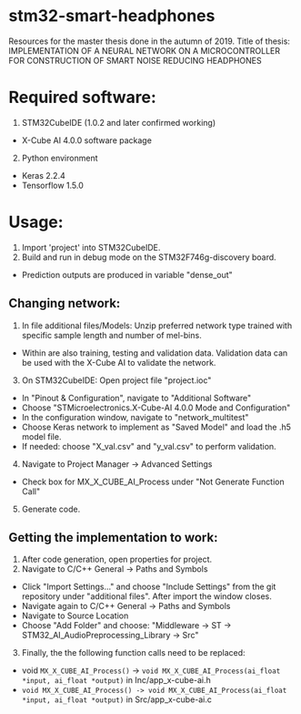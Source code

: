 # stm32-smart-headphones
Resources for the master thesis done in the autumn of 2019. Title of thesis: IMPLEMENTATION OF A NEURAL NETWORK ON A MICROCONTROLLER FOR CONSTRUCTION OF SMART NOISE REDUCING HEADPHONES

# Required software:
1. STM32CubeIDE (1.0.2 and later confirmed working)
  - X-Cube AI 4.0.0 software package
2. Python environment
  - Keras 2.2.4
  - Tensorflow 1.5.0


# Usage:
1. Import 'project' into STM32CubeIDE.
2. Build and run in debug mode on the STM32F746g-discovery board.
 - Prediction outputs are produced in variable "dense_out"

## Changing network:
1. In file additional files/Models: Unzip preferred network type trained with specific sample length and number of mel-bins.
 - Within are also training, testing and validation data. Validation data can be used with the X-Cube AI to validate the network.
3. On STM32CubeIDE: Open project file "project.ioc"
 - In "Pinout & Configuration", navigate to "Additional Software"
 - Choose "STMicroelectronics.X-Cube-AI 4.0.0 Mode and Configuration"
 - In the configuration window, navigate to "network_multitest"
 - Choose Keras network to implement as "Saved Model" and load the .h5 model file.
 - If needed: choose "X_val.csv" and "y_val.csv" to perform validation.
4. Navigate to Project Manager -> Advanced Settings
 - Check box for MX_X_CUBE_AI_Process under "Not Generate Function Call"
5. Generate code.

## Getting the implementation to work:
1. After code generation, open properties for project.
2. Navigate to C/C++ General -> Paths and Symbols
 - Click "Import Settings..." and choose "Include Settings" from the git repository under "additional files". After import the window closes.
 - Navigate again to C/C++ General -> Paths and Symbols
 - Navigate to Source Location
 - Choose "Add Folder" and choose: "Middleware -> ST -> STM32_AI_AudioPreprocessing_Library -> Src"
3. Finally, the the following function calls need to be replaced:
 - void `MX_X_CUBE_AI_Process()` -> `void MX_X_CUBE_AI_Process(ai_float *input, ai_float *output)` in Inc/app_x-cube-ai.h
 - `void MX_X_CUBE_AI_Process() -> void MX_X_CUBE_AI_Process(ai_float *input, ai_float *output)` in Src/app_x-cube-ai.c
